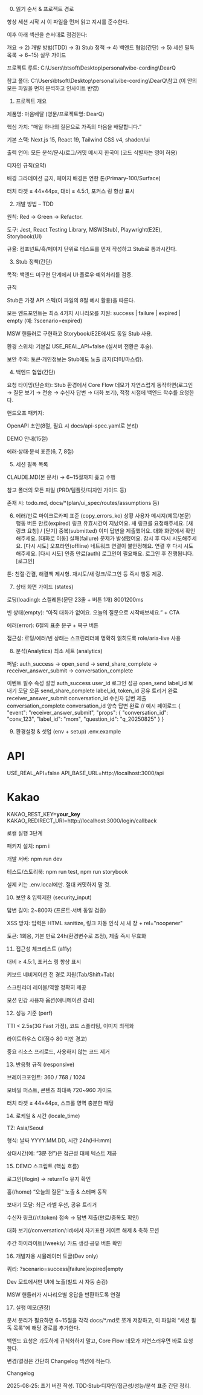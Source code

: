 0) 읽기 순서 & 프로젝트 경로

항상 세션 시작 시 이 파일을 먼저 읽고 지시를 준수한다.

이후 아래 섹션을 순서대로 점검한다:

개요 → 2) 개발 방법(TDD) → 3) Stub 정책 → 4) 백엔드 협업(간단) → 5) 세션 필독 목록 → 6~15) 실무 가이드

프로젝트 루트: C:\Users\btsoft\Desktop\personal\vibe-cording\DearQ

참고 폴더: C:\Users\btsoft\Desktop\personal\vibe-cording\DearQ\참고 (이 안의 모든 파일을 먼저 분석하고 인사이트 반영)

1) 프로젝트 개요

제품명: 마음배달 (영문/프로젝트명: DearQ)

핵심 가치: “매일 하나의 질문으로 가족의 마음을 배달합니다.”

기본 스택: Next.js 15, React 19, Tailwind CSS v4, shadcn/ui

출력 언어: 모든 분석/문서/로그/커밋 메시지 한국어 (코드 식별자는 영어 허용)

디자인 규칙(요약)

배경 그라데이션 금지, 페이지 배경은 연한 톤(Primary-100/Surface)

터치 타겟 ≥ 44×44px, 대비 ≥ 4.5:1, 포커스 링 항상 표시

2) 개발 방법 – TDD

원칙: Red → Green → Refactor.

도구: Jest, React Testing Library, MSW(Stub), Playwright(E2E), Storybook(UI)

규율: 컴포넌트/훅/페이지 단위로 테스트를 먼저 작성하고 Stub로 통과시킨다.

3) Stub 정책(간단)

목적: 백엔드 미구현 단계에서 UI·플로우·예외처리를 검증.

규칙

Stub은 가정 API 스펙(이 파일의 8절 예시 활용)을 따른다.

모든 엔드포인트는 최소 4가지 시나리오를 지원:
success | failure | expired | empty (예: ?scenario=expired)

MSW 핸들러로 구현하고 Storybook/E2E에서도 동일 Stub 사용.

환경 스위치: 기본값 USE_REAL_API=false (실서버 전환은 후술).

보안 주의: 토큰·개인정보는 Stub에도 노출 금지(더미/마스킹).

4) 백엔드 협업(간단)

요청 타이밍(단순화): Stub 환경에서 Core Flow 데모가 자연스럽게 동작하면(로그인 → 질문 보기 → 전송 → 수신자 답변 → 대화 보기), 적정 시점에 백엔드 착수를 요청한다.

핸드오프 패키지:

OpenAPI 초안(8절, 필요 시 docs/api-spec.yaml로 분리)

DEMO 안내(15절)

에러·상태·분석 표준(6, 7, 8절)

5) 세션 필독 목록

CLAUDE.MD(본 문서) → 6~15절까지 훑고 수행

참고 폴더의 모든 파일 (PRD/템플릿/디자인 가이드 등)

존재 시: todo.md, docs/*(plan/ui_spec/routes/assumptions 등)

6) 에러/만료 마이크로카피 표준 (copy_errors_ko)
상황	사용자 메시지(제목/본문)	행동 버튼
만료(expired)	링크 유효시간이 지났어요. 새 링크를 요청해주세요.	[새 링크 요청] / [닫기]
중복(submitted)	이미 답변을 제출했어요. 대화 화면에서 확인해주세요.	[대화로 이동]
실패(failure)	문제가 발생했어요. 잠시 후 다시 시도해주세요.	[다시 시도]
오프라인(offline)	네트워크 연결이 불안정해요. 연결 후 다시 시도해주세요.	[다시 시도]
인증 만료(auth)	로그인이 필요해요. 로그인 후 진행됩니다.	[로그인]

톤: 친절·간결, 해결책 제시형. 재시도/새 링크/로그인 등 즉시 행동 제공.

7) 상태 화면 가이드 (states)

로딩(loading): 스켈레톤(문단 23줄 + 버튼 1개) 8001200ms

빈 상태(empty): “아직 대화가 없어요. 오늘의 질문으로 시작해보세요.” + CTA

에러(error): 6절의 표준 문구 + 복구 버튼

접근성: 로딩/에러/빈 상태는 스크린리더에 명확히 읽히도록 role/aria-live 사용

8) 분석(Analytics) 최소 세트 (analytics)

퍼널: auth_success → open_send → send_share_complete → receiver_answer_submit → conversation_complete

이벤트	필수 속성	설명
auth_success	user_id	로그인 성공
open_send	label_id	보내기 모달 오픈
send_share_complete	label_id, token_id	공유 트리거 완료
receiver_answer_submit	conversation_id	수신자 답변 제출
conversation_complete	conversation_id	양측 답변 완료
// 예시 페이로드
{
  "event": "receiver_answer_submit",
  "props": {
    "conversation_id": "conv_123",
    "label_id": "mom",
    "question_id": "q_20250825"
  }
}

9) 환경설정 & 셋업 (env + setup)
.env.example
# API
USE_REAL_API=false
API_BASE_URL=http://localhost:3000/api

# Kakao
KAKAO_REST_KEY=__your_key__
KAKAO_REDIRECT_URI=http://localhost:3000/login/callback

로컬 실행 3단계

패키지 설치: npm i

개발 서버: npm run dev

테스트/스토리북: npm run test, npm run storybook

실제 키는 .env.local에만. 절대 커밋하지 말 것.

10) 보안 & 입력제한 (security_input)

답변 길이: 2~800자 (프론트·서버 동일 검증)

XSS 방지: 입력은 HTML sanitize, 링크 자동 인식 시 새 창 + rel="noopener"

토큰: 1회용, 기본 만료 24h(환경변수로 조정), 제출 즉시 무효화

11) 접근성 체크리스트 (a11y)

대비 ≥ 4.5:1, 포커스 링 항상 표시

키보드 네비게이션 전 경로 지원(Tab/Shift+Tab)

스크린리더 레이블/역할 정확히 제공

모션 민감 사용자 옵션(애니메이션 감쇠)

12) 성능 기준 (perf)

TTI < 2.5s(3G Fast 가정), 코드 스플리팅, 이미지 최적화

라이트하우스 CI(점수 80 미만 경고)

중요 리소스 프리로드, 사용하지 않는 코드 제거

13) 반응형 규칙 (responsive)

브레이크포인트: 360 / 768 / 1024

모바일 퍼스트, 콘텐츠 최대폭 720~960 가이드

터치 타겟 ≥ 44×44px, 스크롤 영역 충분한 패딩

14) 로케일 & 시간 (locale_time)

TZ: Asia/Seoul

형식: 날짜 YYYY.MM.DD, 시간 24h(HH:mm)

상대시간(예: “3분 전”)은 접근성 대체 텍스트 제공

15) DEMO 스크립트 (핵심 흐름)

로그인(/login) → returnTo 유지 확인

홈(/home) “오늘의 질문” 노출 & 스테퍼 동작

보내기 모달: 최근 라벨 우선, 공유 트리거

수신자 링크(/r/:token) 접속 → 답변 제출(만료/중복도 확인)

대화 보기(/conversation/:id)에서 자기표현 게이트 해제 & 축하 모션

주간 하이라이트(/weekly) 카드 생성·공유 버튼 확인

16) 개발자용 시뮬레이터 토글(Dev only)

쿼리: ?scenario=success|failure|expired|empty

Dev 모드에서만 UI에 노출(빌드 시 자동 숨김)

MSW 핸들러가 시나리오별 응답을 반환하도록 연결

17) 실행 메모(권장)

문서 분리가 필요하면 6~15절을 각각 docs/*.md로 쪼개 저장하고, 이 파일의 “세션 필독 목록”에 해당 경로를 추가한다.

백엔드 요청은 과도하게 규칙화하지 말고, Core Flow 데모가 자연스러우면 바로 요청한다.

변경/결정은 간단히 Changelog 섹션에 적는다.

Changelog

2025-08-25: 초기 버전 작성. TDD·Stub·디자인/접근성/성능/분석 표준 간단 정리.